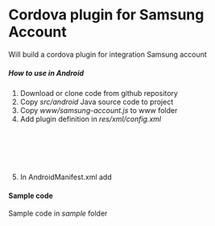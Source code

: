 Cordova plugin for Samsung Account
============
Will build a cordova plugin for integration Samsung account
##### How to use in Android
1. Download or clone  code from github repository
2. Copy *src/android* Java source code to project
3. Copy *www/samsung-account.js* to www folder
4. Add plugin definition in *res/xml/config.xml*
	<pre><code>
	<feature name="SumsungAccount">
        <param name="android-package" value="com.samsung.cordova.plugin.Account" />
    </feature>
	</code></pre>
5. In  AndroidManifest.xml add <uses-permission android:name="android.permission.GET_ACCOUNTS" />
#### Sample code
Sample code in *sample* folder